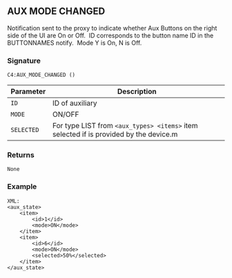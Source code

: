 ## AUX MODE CHANGED

Notification sent to the proxy to indicate whether Aux Buttons on the right side of the UI are On or Off.  ID corresponds to the button name ID in the BUTTONNAMES notify.  Mode Y is On, N is Off.


### Signature

`C4:AUX_MODE_CHANGED ()`


| Parameter | Description |
| --- | --- |
| `ID` | ID of auxiliary |
| `MODE` | ON/OFF |
| `SELECTED` | For type LIST from `<aux_types> <items>` item selected if is provided by the device.m |


### Returns

`None`


### Example

```
XML:
<aux_state>
    <item>
        <id>1</id>
        <mode>ON</mode>
    </item>
    <item>
        <id>6</id>
        <mode>ON</mode>
        <selected>50%</selected>
    </item>
</aux_state>
```

